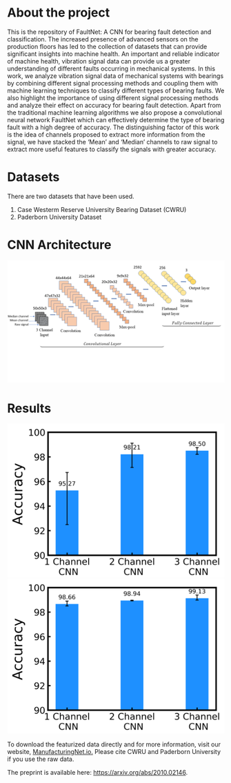 # About the project
This is the repository of FaultNet: A CNN for bearing fault detection and classification.
The increased presence of advanced sensors on the production floors has led to the collection of datasets that can provide significant insights into machine health. An important and reliable indicator of machine health, vibration signal data can provide us a greater understanding of different faults occurring in mechanical systems. In this  work,  we analyze vibration signal data of mechanical systems with bearings by combining different signal processing methods and coupling  them with machine  learning  techniques to  classify different  types  of  bearing  faults. We  also  highlight the  importance  of  using  different  signal processing methods and analyze their effect on accuracy for bearing fault detection. Apart from the traditional machine learning  algorithms  we  also  propose  a  convolutional  neural  network  FaultNet  which  can  effectively determine the type of bearing fault with a high degree of accuracy. The distinguishing factor of this work is the idea of channels proposed to extract more information from the signal, we have stacked the ‘Mean’ and ‘Median’ channels to raw signal to extract more useful features to classify the signals with greater accuracy.

# Datasets
There are two datasets that have been used. 
1. Case Westerm Reserve University Bearing Dataset (CWRU)
2. Paderborn University Dataset

# CNN Architecture
![](images/cnn.png)

# Results
![](images/results.png)
![](images/results_paderborn.png)


To download the featurized data directly and for more information, visit our website, [ManufacturingNet.io.](http://manufacturingnet.io/)
Please cite CWRU and Paderborn University if you use the raw data.





The preprint is available here: https://arxiv.org/abs/2010.02146.
